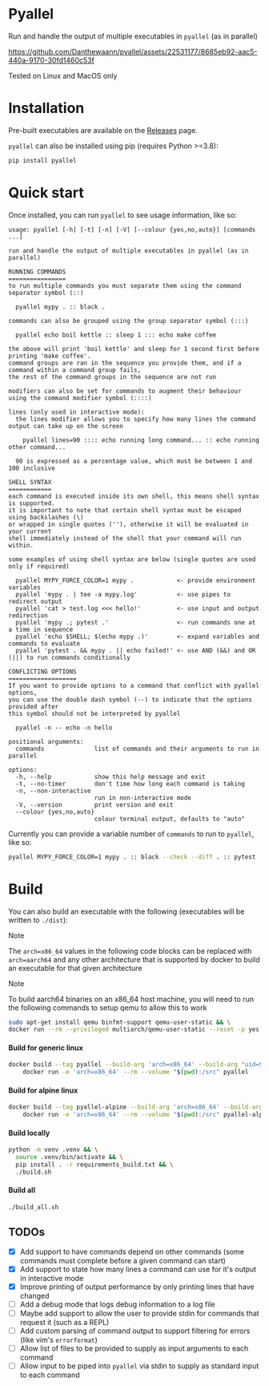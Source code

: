 # Pyallel

Run and handle the output of multiple executables in `pyallel` (as in parallel)

https://github.com/Danthewaann/pyallel/assets/22531177/8685eb92-aac5-440a-9170-30fd1460c53f

Tested on Linux and MacOS only

# Installation

Pre-built executables are available on the [Releases](https://github.com/Danthewaann/pyallel/releases) page.

`pyallel` can also be installed using pip (requires Python >=3.8):

```bash
pip install pyallel
```

# Quick start

Once installed, you can run `pyallel` to see usage information, like so:

```
usage: pyallel [-h] [-t] [-n] [-V] [--colour {yes,no,auto}] [commands ...]

run and handle the output of multiple executables in pyallel (as in parallel)

RUNNING COMMANDS
================
to run multiple commands you must separate them using the command separator symbol (::)

  pyallel mypy . :: black .

commands can also be grouped using the group separator symbol (:::)

  pyallel echo boil kettle :: sleep 1 ::: echo make coffee

the above will print 'boil kettle' and sleep for 1 second first before printing 'make coffee'.
command groups are ran in the sequence you provide them, and if a command within a command group fails,
the rest of the command groups in the sequence are not run

modifiers can also be set for commands to augment their behaviour using the command modifier symbol (::::)

lines (only used in interactive mode):
  the lines modifier allows you to specify how many lines the command output can take up on the screen

    pyallel lines=90 :::: echo running long command... :: echo running other command...

  90 is expressed as a percentage value, which must be between 1 and 100 inclusive

SHELL SYNTAX
============
each command is executed inside its own shell, this means shell syntax is supported.
it is important to note that certain shell syntax must be escaped using backslashes (\)
or wrapped in single quotes (''), otherwise it will be evaluated in your current
shell immediately instead of the shell that your command will run within.

some examples of using shell syntax are below (single quotes are used only if required)

  pyallel MYPY_FORCE_COLOR=1 mypy .            <- provide environment variables
  pyallel 'mypy . | tee -a mypy.log'           <- use pipes to redirect output
  pyallel 'cat > test.log <<< hello!'          <- use input and output redirection
  pyallel 'mypy .; pytest .'                   <- run commands one at a time in sequence
  pyallel 'echo $SHELL; $(echo mypy .)'        <- expand variables and commands to evaluate
  pyallel 'pytest . && mypy . || echo failed!' <- use AND (&&) and OR (||) to run commands conditionally

CONFLICTING OPTIONS
===================
If you want to provide options to a command that conflict with pyallel options,
you can use the double dash symbol (--) to indicate that the options provided after
this symbol should not be interpreted by pyallel

  pyallel -n -- echo -n hello

positional arguments:
  commands              list of commands and their arguments to run in parallel

options:
  -h, --help            show this help message and exit
  -t, --no-timer        don't time how long each command is taking
  -n, --non-interactive
                        run in non-interactive mode
  -V, --version         print version and exit
  --colour {yes,no,auto}
                        colour terminal output, defaults to "auto"
```

Currently you can provide a variable number of `commands` to run to `pyallel`, like so:

```bash
pyallel MYPY_FORCE_COLOR=1 mypy . :: black --check --diff . :: pytest .
```

# Build

You can also build an executable with the following (executables will be written to `./dist`):

> [!NOTE]
> The `arch=x86_64` values in the following code blocks can be replaced with `arch=aarch64` and
> any other architecture that is supported by docker to build an executable for that given architecture

> [!NOTE]
> To build aarch64 binaries on an x86_64 host machine, you will need to run the following
> commands to setup qemu to allow this to work

```bash
sudo apt-get install qemu binfmt-support qemu-user-static && \
docker run --rm --privileged multiarch/qemu-user-static --reset -p yes
```

#### Build for generic linux

```bash
docker build --tag pyallel --build-arg 'arch=x86_64' --build-arg "uid=$(id -u)" . && \
    docker run -e 'arch=x86_64' --rm --volume "$(pwd):/src" pyallel
```

#### Build for alpine linux

```bash
docker build --tag pyallel-alpine --build-arg 'arch=x86_64' --build-arg "uid=$(id -u)" --file Dockerfile.alpine . && \
    docker run -e 'arch=x86_64' --rm --volume "$(pwd):/src" pyallel-alpine
```

#### Build locally

```bash
python -m venv .venv && \
  source .venv/bin/activate && \
  pip install . -r requirements_build.txt && \
  ./build.sh
```

#### Build all

```bash
./build_all.sh
```

## TODOs

- [x] Add support to have commands depend on other commands (some commands must complete
      before a given command can start)
- [x] Add support to state how many lines a command can use for it's output in interactive mode
- [x] Improve printing of output performance by only printing lines that have changed
- [ ] Add a debug mode that logs debug information to a log file
- [ ] Maybe add support to allow the user to provide stdin for commands that request it
      (such as a REPL)
- [ ] Add custom parsing of command output to support filtering for errors (like vim's
      `errorformat`)
- [ ] Allow list of files to be provided to supply as input arguments to each command
- [ ] Allow input to be piped into `pyallel` via stdin to supply as standard input to each
      command
